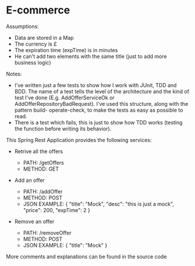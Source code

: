 # E-commerce

Assumptions:
- Data are stored in a Map
- The currency is £
- The expiration time (expTime) is in minutes
- He can't add two elements with the same title (just to add more business logic)

Notes:
- I've written just a few tests to show how I work with JUnit, TDD and BDD. The name of a test tells the level of the architecture and the kind of test I've done (E.g. AddOfferServiceOk or AddOfferRepositoryBadRequest). I've used this structure, along with the pattern build- operate-check, to make the tests as easy as possible to read.
- There is a test which fails, this is just to show how TDD works (testing the function before writing its behavior).

This Spring Rest Application provides the following services:

- Retrive all the offers
    - PATH: /getOffers 
    - METHOD: GET
 
- Add an offer
    - PATH: /addOffer
    - METHOD: POST
    - JSON EXAMPLE:   {
        "title": "Mock",
        "desc": "this is just a mock",
        "price": 200,
        "expTime": 2
   }

- Remove an offer
    - PATH: /removeOffer
    - METHOD: POST
    - JSON EXAMPLE:    {
        "title": "Mock"
    }

More comments and explanations can be found in the source code
